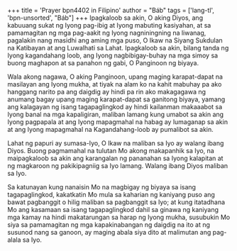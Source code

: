 +++
title = 'Prayer bpn4402 in Filipino'
author = "Báb"
tags = ['lang-tl', 'bpn-unsorted', "Báb"]
+++
Ipagkaloob sa akin, O aking Diyos, ang kabuuang sukat ng Iyong pag-ibig at Iyong mabuting kasiyahan, at sa pamamagitan ng mga pag-aakit ng Iyong nagniningning na liwanag, pagalakin nang masidhi ang aming mga puso, O Ikaw na Siyang Sukdulan na Katibayan at ang Luwalhati sa Lahat. Ipagkaloob sa akin, bilang tanda ng Iyong kagandahang loob, ang Iyong nagbibigay-buhay na mga simoy sa buong maghapon at sa panahon ng gabi, O Panginoon ng biyaya.

Wala akong nagawa, O aking Panginoon, upang maging karapat-dapat na masilayan ang Iyong mukha, at tiyak na alam ko na kahit mabuhay pa ako hanggang narito pa ang daigdig ay hindi pa rin ako makagagawa ng anumang bagay upang maging karapat-dapat sa ganitong biyaya, yamang ang kalagayan ng isang tagapaglingkod ay hindi kailanman makaaabot sa Iyong banal na mga kapaligiran, maliban lamang kung umabot sa akin ang Iyong pagpapala at ang Iyong mapagmahal na habag ay lumaganap sa akin at ang Iyong mapagmahal na Kagandahang-loob ay pumalibot sa akin.

Lahat ng papuri ay sumasa-Iyo, O Ikaw na maliban sa Iyo ay walang ibang Diyos. Buong pagmamahal na tulutan Mo akong makapanhik sa Iyo, na maipagkaloob sa akin ang karangalan ng pananahan sa Iyong kalapitan at ng magkaroon ng pakikipagniig sa Iyo lamang. Walang ibang Diyos maliban sa Iyo.

Sa katunayan kung nanaisin Mo na magbigay ng biyaya sa isang tagapaglingkod, kakatkatin Mo mula sa kaharian ng kaniyang puso ang bawat pagbanggit o hilig maliban sa pagbanggit sa Iyo; at kung itatadhana Mo ang kasamaan sa isang tagapaglingkod dahil sa ginawa ng kaniyang mga kamay na hindi makatarungan sa harap ng Iyong mukha, susubukin Mo siya sa pamamagitan ng mga kapakinabangan ng daigdig na ito at ng susunod nang sa ganoon, ay maging abala siya dito at malimutan ang pag-alala sa Iyo.
